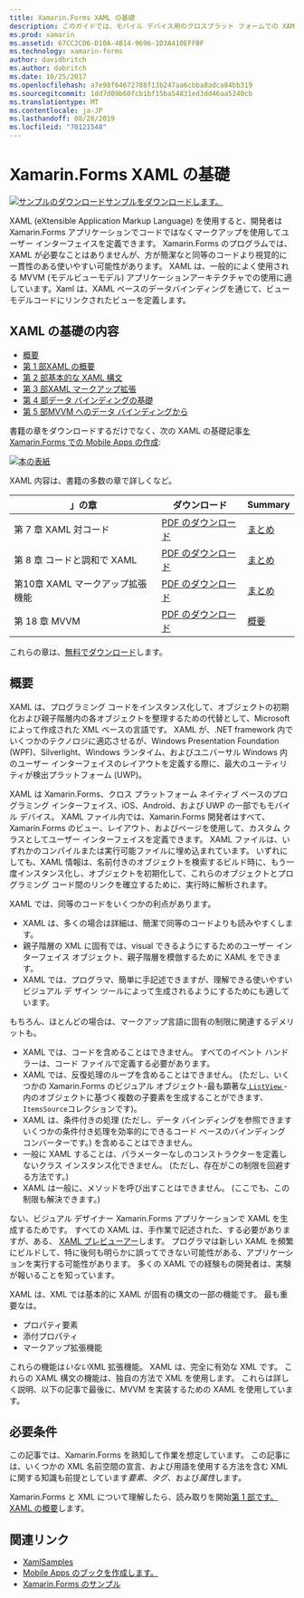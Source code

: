```yaml
---
title: Xamarin.Forms XAML の基礎
description: このガイドでは、モバイル デバイス用のクロスプラット フォームでの XAML を使用する方法について説明します。 XAML では、コードではなく、マークアップを使用して、Xamarin.Forms アプリケーションのユーザー インターフェイスを定義できます。
ms.prod: xamarin
ms.assetid: 67CC2CD6-D10A-4B14-9696-1D3A410EFFBF
ms.technology: xamarin-forms
author: davidbritch
ms.author: dabritch
ms.date: 10/25/2017
ms.openlocfilehash: a7e98f64672788f13b247aa6cbba8adca84bb319
ms.sourcegitcommit: 1dd7d09b60fcb1bf15ba54831ed3dd46aa5240cb
ms.translationtype: MT
ms.contentlocale: ja-JP
ms.lasthandoff: 08/28/2019
ms.locfileid: "70121548"
---
```

# <a name="xamarinforms-xaml-basics"></a>Xamarin.Forms XAML の基礎

[![サンプルのダウンロード](~/media/shared/download.png)サンプルをダウンロードします。](https://docs.microsoft.com/samples/xamarin/xamarin-forms-samples/xamlsamples)

XAML (eXtensible Application Markup Language) を使用すると、開発者は Xamarin.Forms アプリケーションでコードではなくマークアップを使用してユーザー インターフェイスを定義できます。 Xamarin.Forms のプログラムでは、XAML が必要なことはありませんが、方が簡潔なと同等のコードより視覚的に一貫性のある使いやすい可能性があります。 XAML は、一般的によく使用される MVVM (モデルビューモデル) アプリケーションアーキテクチャでの使用に適しています。Xaml は、XAML ベースのデータバインディングを通じて、ビューモデルコードにリンクされたビューを定義します。

## <a name="xaml-basics-contents"></a>XAML の基礎の内容

- [概要](#Overview)
- [第 1 部XAML の概要](~/xamarin-forms/xaml/xaml-basics/get-started-with-xaml.md)
- [第 2 部基本的な XAML 構文](~/xamarin-forms/xaml/xaml-basics/essential-xaml-syntax.md)
- [第 3 部XAML マークアップ拡張](~/xamarin-forms/xaml/xaml-basics/xaml-markup-extensions.md)
- [第 4 部データ バインディングの基礎](~/xamarin-forms/xaml/xaml-basics/data-binding-basics.md)
- [第 5 部MVVM へのデータ バインディングから](~/xamarin-forms/xaml/xaml-basics/data-bindings-to-mvvm.md)

書籍の章をダウンロードするだけでなく、次の XAML の基礎記事[を Xamarin.Forms での Mobile Apps の作成](~/xamarin-forms/creating-mobile-apps-xamarin-forms/index.md):

[![](images/cover-sml.png "本の表紙")](~/xamarin-forms/creating-mobile-apps-xamarin-forms/index.md)

XAML 内容は、書籍の多数の章で詳しくなど。


| 」の章 | ダウンロード | Summary |
|---------|---------|---------|
| 第 7 章 XAML 対コード | [PDF のダウンロード](https://download.xamarin.com/developer/xamarin-forms-book/XamarinFormsBook-Ch07-Apr2016.pdf) | [まとめ](~/xamarin-forms/creating-mobile-apps-xamarin-forms/summaries/chapter07.md) |
| 第 8 章 コードと調和で XAML | [PDF のダウンロード](https://download.xamarin.com/developer/xamarin-forms-book/XamarinFormsBook-Ch08-Apr2016.pdf) | [まとめ](~/xamarin-forms/creating-mobile-apps-xamarin-forms/summaries/chapter08.md) |
| 第10章 XAML マークアップ拡張機能 | [PDF のダウンロード](https://download.xamarin.com/developer/xamarin-forms-book/XamarinFormsBook-Ch10-Apr2016.pdf) | [まとめ](~/xamarin-forms/creating-mobile-apps-xamarin-forms/summaries/chapter10.md) |
| 第 18 章 MVVM | [PDF のダウンロード](https://download.xamarin.com/developer/xamarin-forms-book/XamarinFormsBook-Ch18-Apr2016.pdf) | [概要](~/xamarin-forms/creating-mobile-apps-xamarin-forms/summaries/chapter18.md) |

これらの章は、[無料でダウンロード](~/xamarin-forms/creating-mobile-apps-xamarin-forms/index.md)します。

<a name="Overview" />

## <a name="overview"></a>概要

XAML は、プログラミング コードをインスタンス化して、オブジェクトの初期化および親子階層内の各オブジェクトを整理するための代替として、Microsoft によって作成された XML ベースの言語です。 XAML が、.NET framework 内でいくつかのテクノロジに適応させるが、Windows Presentation Foundation (WPF)、Silverlight、Windows ランタイム、およびユニバーサル Windows 内のユーザー インターフェイスのレイアウトを定義する際に、最大のユーティリティが検出プラットフォーム (UWP)。

XAML は Xamarin.Forms、クロス プラットフォーム ネイティブ ベースのプログラミング インターフェイス、iOS、Android、および UWP の一部でもモバイル デバイス。 XAML ファイル内では、Xamarin.Forms 開発者はすべて、Xamarin.Forms のビュー、レイアウト、およびページを使用して、カスタム クラスとしてユーザー インターフェイスを定義できます。 XAML ファイルは、いずれかのコンパイルまたは実行可能ファイルに埋め込まれています。 いずれにしても、XAML 情報は、名前付きのオブジェクトを検索するビルド時に、もう一度インスタンス化し、オブジェクトを初期化して、これらのオブジェクトとプログラミング コード間のリンクを確立するために、実行時に解析されます。

XAML では、同等のコードをいくつかの利点があります。

- XAML は、多くの場合は詳細は、簡潔で同等のコードよりも読みやすくします。
- 親子階層の XML に固有では、visual できるようにするためのユーザー インターフェイス オブジェクト、親子階層を模倣するために XAML をできます。
- XAML では、プログラマ、簡単に手記述できますが、理解できる使いやすいビジュアル デ ザイン ツールによって生成されるようにするためにも適しています。

もちろん、ほとんどの場合は、マークアップ言語に固有の制限に関連するデメリットも。

- XAML では、コードを含めることはできません。 すべてのイベント ハンドラーは、コード ファイルで定義する必要があります。
- XAML では、反復処理のループを含めることはできません。 (ただし、いくつかの Xamarin.Forms のビジュアル オブジェクト-最も顕著な[ `ListView` ](xref:Xamarin.Forms.ListView) -内のオブジェクトに基づく複数の子要素を生成することができます、`ItemsSource`コレクションです)。
- XAML は、条件付きの処理 (ただし、データ バインディングを参照できますいくつかの条件付き処理を効率的にできるコード ベースのバインディング コンバーターです。) を含めることはできません。
- 一般に XAML することは、パラメーターなしのコンストラクターを定義しないクラス インスタンス化できません。 (ただし、存在がこの制限を回避する方法です。)
- XAML は一般に、メソッドを呼び出すことはできません。 (ここでも、この制限も解決できます。)

ない、ビジュアル デザイナー Xamarin.Forms アプリケーションで XAML を生成するためです。 すべての XAML は、手作業で記述された、する必要がありますが、ある、 [XAML プレビューアー](~/xamarin-forms/xaml/xaml-previewer/index.md)します。 プログラマは新しい XAML を頻繁にビルドして、特に後何も明らかに誤ってできない可能性がある、アプリケーションを実行する可能性があります。 多くの XAML での経験もの開発者は、実験が報いることを知っています。

XAML は、XML では基本的に XAML が固有の構文の一部の機能です。 最も重要なは。

- プロパティ要素
- 添付プロパティ
- マークアップ拡張機能

これらの機能は*いない*XML 拡張機能。 XAML は、完全に有効な XML です。 これらの XAML 構文の機能は、独自の方法で XML を使用します。 これらは詳しく説明、以下の記事で最後に、MVVM を実装するための XAML を使用しています。

## <a name="requirements"></a>必要条件

この記事では、Xamarin.Forms を熟知して作業を想定しています。 この記事には、いくつかの XML 名前空間の宣言、および用語を使用する方法を含む XML に関する知識も前提としています*要素*、*タグ*、および*属性*します。

Xamarin.Forms と XML について理解したら、読み取りを開始[第 1 部です。XAML の概要](~/xamarin-forms/xaml/xaml-basics/get-started-with-xaml.md)します。

## <a name="related-links"></a>関連リンク

- [XamlSamples](https://docs.microsoft.com/samples/xamarin/xamarin-forms-samples/xamlsamples)
- [Mobile Apps のブックを作成します。](~/xamarin-forms/creating-mobile-apps-xamarin-forms/index.md)
- [Xamarin.Forms のサンプル](https://docs.microsoft.com/samples/browse/?products=xamarin&term=Xamarin.Forms)
